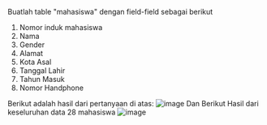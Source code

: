 Buatlah table "mahasiswa" dengan field-field sebagai berikut 
1. Nomor induk mahasiswa
2. Nama
3. Gender
4. Alamat
5. Kota Asal
6. Tanggal Lahir
7. Tahun Masuk
8. Nomor Handphone

Berikut adalah hasil dari pertanyaan di atas:
![image](https://github.com/nikejul/pertemuan2-basis-data/assets/148309211/50146167-3175-4a5c-83cd-94f262777f92)
Dan Berikut Hasil dari keseluruhan data 28 mahasiswa
![image](https://github.com/nikejul/pertemuan2-basis-data/assets/148309211/8d3d0c09-ac6c-42df-83a7-e1648b3bb158)

